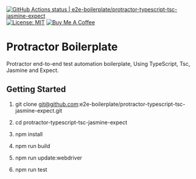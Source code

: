 [![GitHub Actions status | e2e-boilerplate/protractor-typescript-tsc-jasmine-expect](https://github.com/e2e-boilerplate/protractor-typescript-tsc-jasmine-expect/workflows/protractor-typescript-tsc-jasmine-expect/badge.svg)](https://github.com/e2e-boilerplate/protractor-typescript-tsc-jasmine-expect/actions?workflow=protractor-typescript-tsc-jasmine-expect) [![License: MIT](https://img.shields.io/badge/License-MIT-yellow.svg)](https://opensource.org/licenses/MIT) [![Buy Me A Coffee](https://img.shields.io/badge/buy-me%20coffee-orange)](https://www.buymeacoffee.com/xgirma)
    
# Protractor Boilerplate
    
Protractor end-to-end test automation boilerplate, Using TypeScript, Tsc, Jasmine and Expect.
    
## Getting Started
    
1. git clone git@github.com:e2e-boilerplate/protractor-typescript-tsc-jasmine-expect.git
    
2. cd protractor-typescript-tsc-jasmine-expect
    
3. npm install
    
4. npm run build
    
5. npm run update:webdriver
    
6. npm run test